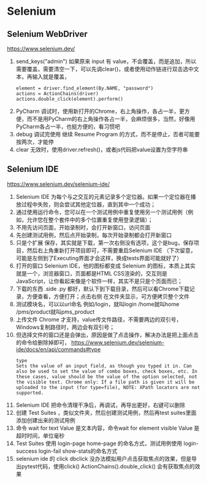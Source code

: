 # Selenium

## Selenium WebDriver

https://www.selenium.dev/

1. send_keys("admin") 如果原来 input 有 value，不会覆盖，而是追加，所以需要覆盖，需要清空一下，可以先调clear()，或者使用动作链进行双击选中文本，再输入就是覆盖，
    ```
    element = driver.find_element(By.NAME, "password")
    actions = ActionChains(driver)
    actions.double_click(element).perform()
    ```
2. PyCharm 调试时，使用新打开的Chrome，右上角操作，各占一半，更方便，而不是用PyCharm的右上角操作各占一半，会麻烦很多，当然，好像用PyCharm各占一半，也挺方便的，看习惯吧
3.  debug 调试完使用 继续 Resume Program 的方式，而不是停止，否者可能要按两次，才能停
4.  clear 无效时，使用driver.refresh()，或者js代码把value设置为空字符串

## Selenium IDE

https://www.selenium.dev/selenium-ide/

1. Selenium IDE 为每个与之交互的元素记录多个定位器。如果一个定位器在播放过程中失败，则会尝试其他定位器，直到其中一个成功；
2. 通过使用运行命令，您可以在一个测试用例中重复使用另一个测试用例（例如，允许您在整个套件中的多个位置重复使用登录逻辑）；
3. 不用先访问页面，开始录制时，会打开新窗口，访问页面
4. 先创建测试用例，然后点开始录制，每次开始录制都会打开新窗口
5. 只是个扩展 保存，其实就是下载，第一次右侧没有选项，这个是bug，保存项目，然后右上角重新打开项目即可，不需要重启Selenium IDE （下次留意，可能是左侧到了Executing界面才会这样，换成tests界面可能就好了）
6. 打开的窗口 Selenium IDE，他的图标都变成 Selenium 的图标，本质上其实就是一个，浏览器窗口，页面都是HTML CSS渲染的，交互则是 JavaScript，让你看起来像是个软件一样，其实不是只是个页面而已；
7. 下载的东西 .side .py 都好，默认下到下载目录，然后可以看Chrome下载记录，方便查看，方便打开；点击右侧 在文件夹显示，可方便拷贝整个文件
8. 测试模块名，可以以url命名 例如/login，就叫login /home就叫home /pms/product就叫pms_product
9. 上传文件 Chrome 才支持，value传文件路径，不需要两边的双引号，Windows复制路径时，两边会有双引号；
10. 但选择文件的窗口还是会弹出，原因是做了点击操作，解决办法是把上面点击的命令给删除掉即可， https://www.selenium.dev/selenium-ide/docs/en/api/commands#type
    ```
    type
    Sets the value of an input field, as though you typed it in. Can also be used to set the value of combo boxes, check boxes, etc. In these cases, value should be the value of the option selected, not the visible text. Chrome only: If a file path is given it will be uploaded to the input (for type=file), NOTE: XPath locators are not supported.
    ```
11. Selenium IDE 把命令清理干净后，再调试，再导出更好，右键可以删除
12. 创建 Test Suites ，类似文件夹，然后创建测试用例，然后再test suites里面添加创建出来的测试用例
13. 命令 wait for text Value 是文本内容，命令wait for element visible Value 是超时时间，单位毫秒
14. Test Suites 使用 login-page home-page 的命名方式，测试用例使用 login-success login-fail show-stats的命名方式
15. selenium ide 的 click dbclick 没办法模拟用户点击获取焦点的效果，但是导出pytest代码，使用click() ActionChains().double_click() 会有获取焦点的效果
